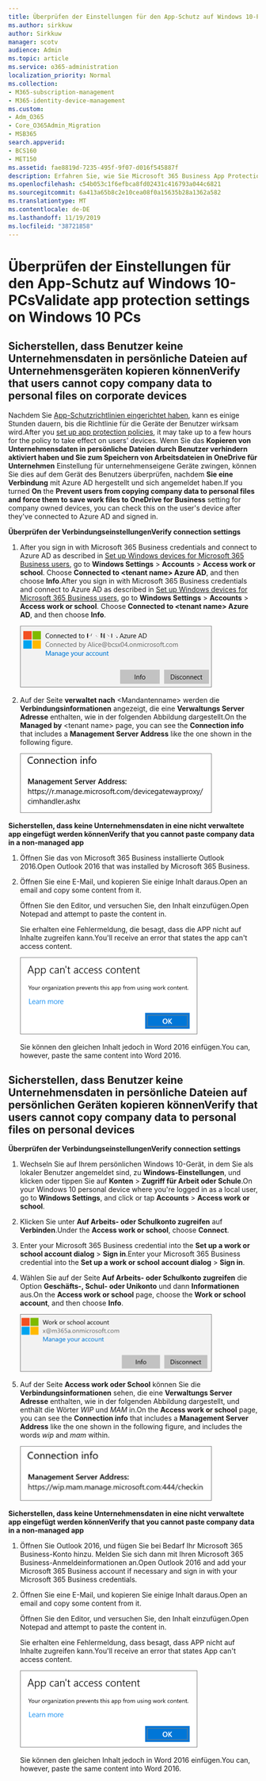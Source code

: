 ```yaml
---
title: Überprüfen der Einstellungen für den App-Schutz auf Windows 10-PCs
ms.author: sirkkuw
author: Sirkkuw
manager: scotv
audience: Admin
ms.topic: article
ms.service: o365-administration
localization_priority: Normal
ms.collection:
- M365-subscription-management
- M365-identity-device-management
ms.custom:
- Adm_O365
- Core_O365Admin_Migration
- MSB365
search.appverid:
- BCS160
- MET150
ms.assetid: fae8819d-7235-495f-9f07-d016f545887f
description: Erfahren Sie, wie Sie Microsoft 365 Business App Protection-Einstellungen in Windows 10-Geräten überprüfen.
ms.openlocfilehash: c54b053c1f6efbca8fd02431c416793a044c6821
ms.sourcegitcommit: 6a413a65b8c2e10cea08f0a15635b28a1362a582
ms.translationtype: MT
ms.contentlocale: de-DE
ms.lasthandoff: 11/19/2019
ms.locfileid: "38721858"
---
```

# <a name="validate-app-protection-settings-on-windows-10-pcs"></a><span data-ttu-id="3c75c-103">Überprüfen der Einstellungen für den App-Schutz auf Windows 10-PCs</span><span class="sxs-lookup"><span data-stu-id="3c75c-103">Validate app protection settings on Windows 10 PCs</span></span>

## <a name="verify-that-users-cannot-copy-company-data-to-personal-files-on-corporate-devices"></a><span data-ttu-id="3c75c-104">Sicherstellen, dass Benutzer keine Unternehmensdaten in persönliche Dateien auf Unternehmensgeräten kopieren können</span><span class="sxs-lookup"><span data-stu-id="3c75c-104">Verify that users cannot copy company data to personal files on corporate devices</span></span>

<span data-ttu-id="3c75c-105">Nachdem Sie [App-Schutzrichtlinien eingerichtet haben](protection-settings-for-windows-10-devices.md), kann es einige Stunden dauern, bis die Richtlinie für die Geräte der Benutzer wirksam wird.</span><span class="sxs-lookup"><span data-stu-id="3c75c-105">After you [set up app protection policies](protection-settings-for-windows-10-devices.md), it may take up to a few hours for the policy to take effect on users' devices.</span></span> <span data-ttu-id="3c75c-106">Wenn Sie das **Kopieren von Unternehmensdaten in persönliche Dateien durch Benutzer verhindern aktiviert haben und Sie zum Speichern von Arbeitsdateien in OneDrive für Unternehmen** Einstellung für unternehmenseigene Geräte zwingen, können Sie dies auf dem Gerät des Benutzers überprüfen, nachdem **Sie eine Verbindung** mit Azure AD hergestellt und sich angemeldet haben.</span><span class="sxs-lookup"><span data-stu-id="3c75c-106">If you turned **On** the **Prevent users from copying company data to personal files and force them to save work files to OneDrive for Business** setting for company owned devices, you can check this on the user's device after they've connected to Azure AD and signed in.</span></span> 
  
 <span data-ttu-id="3c75c-107">**Überprüfen der Verbindungseinstellungen**</span><span class="sxs-lookup"><span data-stu-id="3c75c-107">**Verify connection settings**</span></span>
  
1. <span data-ttu-id="3c75c-p102">After you sign in with Microsoft 365 Business credentials and connect to Azure AD as described in [Set up Windows devices for Microsoft 365 Business users](set-up-windows-devices.md), go to **Windows Settings** \> **Accounts** \> **Access work or school**. Choose **Connected to \<tenant name\> Azure AD**, and then choose **Info**.</span><span class="sxs-lookup"><span data-stu-id="3c75c-p102">After you sign in with Microsoft 365 Business credentials and connect to Azure AD as described in [Set up Windows devices for Microsoft 365 Business users](set-up-windows-devices.md), go to **Windows Settings** \> **Accounts** \> **Access work or school**. Choose **Connected to \<tenant name\> Azure AD**, and then choose **Info**.</span></span>
    
    ![Click or tap Info on the Connected to Azure AD dialog.](media/a36ede2b-d1a0-4d4e-8ea7-af39b4b63890.png)
  
2. <span data-ttu-id="3c75c-111">Auf der Seite **verwaltet nach** \<Mandantenname\> werden die **Verbindungsinformationen** angezeigt, die eine **Verwaltungs Server Adresse** enthalten, wie in der folgenden Abbildung dargestellt.</span><span class="sxs-lookup"><span data-stu-id="3c75c-111">On the **Managed by** \<tenant name\> page, you can see the **Connection info** that includes a **Management Server Address** like the one shown in the following figure.</span></span> 
    
    ![Managed by page shows connection info of the device manager URL.](media/47515a8e-2d0c-4bea-99f0-6b2545b88a11.png)
  
 <span data-ttu-id="3c75c-113">**Sicherstellen, dass keine Unternehmensdaten in eine nicht verwaltete app eingefügt werden können**</span><span class="sxs-lookup"><span data-stu-id="3c75c-113">**Verify that you cannot paste company data in a non-managed app**</span></span>
  
1. <span data-ttu-id="3c75c-114">Öffnen Sie das von Microsoft 365 Business installierte Outlook 2016.</span><span class="sxs-lookup"><span data-stu-id="3c75c-114">Open Outlook 2016 that was installed by Microsoft 365 Business.</span></span>
    
2. <span data-ttu-id="3c75c-115">Öffnen Sie eine E-Mail, und kopieren Sie einige Inhalt daraus.</span><span class="sxs-lookup"><span data-stu-id="3c75c-115">Open an email and copy some content from it.</span></span>
    
    <span data-ttu-id="3c75c-116">Öffnen Sie den Editor, und versuchen Sie, den Inhalt einzufügen.</span><span class="sxs-lookup"><span data-stu-id="3c75c-116">Open Notepad and attempt to paste the content in.</span></span>
    
    <span data-ttu-id="3c75c-117">Sie erhalten eine Fehlermeldung, die besagt, dass die APP nicht auf Inhalte zugreifen kann.</span><span class="sxs-lookup"><span data-stu-id="3c75c-117">You'll receive an error that states the app can't access content.</span></span>
    
    ![A dialog that states app can't access content when you paste into an unmanaged app.](media/5e82b154-cf2f-43c8-ae80-b45d8ad80e56.png)
  
    <span data-ttu-id="3c75c-119">Sie können den gleichen Inhalt jedoch in Word 2016 einfügen.</span><span class="sxs-lookup"><span data-stu-id="3c75c-119">You can, however, paste the same content into Word 2016.</span></span>
    
## <a name="verify-that-users-cannot-copy-company-data-to-personal-files-on-personal-devices"></a><span data-ttu-id="3c75c-120">Sicherstellen, dass Benutzer keine Unternehmensdaten in persönliche Dateien auf persönlichen Geräten kopieren können</span><span class="sxs-lookup"><span data-stu-id="3c75c-120">Verify that users cannot copy company data to personal files on personal devices</span></span>

 <span data-ttu-id="3c75c-121">**Überprüfen der Verbindungseinstellungen**</span><span class="sxs-lookup"><span data-stu-id="3c75c-121">**Verify connection settings**</span></span>
  
1. <span data-ttu-id="3c75c-122">Wechseln Sie auf Ihrem persönlichen Windows 10-Gerät, in dem Sie als lokaler Benutzer angemeldet sind, zu **Windows-Einstellungen**, und klicken oder tippen Sie auf **Konten** \> **Zugriff für Arbeit oder Schule**.</span><span class="sxs-lookup"><span data-stu-id="3c75c-122">On your Windows 10 personal device where you're logged in as a local user, go to **Windows Settings**, and click or tap **Accounts** \> **Access work or school**.</span></span>
    
2. <span data-ttu-id="3c75c-123">Klicken Sie unter **Auf Arbeits- oder Schulkonto zugreifen** auf **Verbinden**.</span><span class="sxs-lookup"><span data-stu-id="3c75c-123">Under the **Access work or school**, choose **Connect**.</span></span>
    
3. <span data-ttu-id="3c75c-124">Enter your Microsoft 365 Business credential into the **Set up a work or school account dialog** \> **Sign in**.</span><span class="sxs-lookup"><span data-stu-id="3c75c-124">Enter your Microsoft 365 Business credential into the **Set up a work or school account dialog** \> **Sign in**.</span></span>
    
4. <span data-ttu-id="3c75c-125">Wählen Sie auf der Seite **Auf Arbeits- oder Schulkonto zugreifen** die Option **Geschäfts-, Schul- oder Unikonto** und dann **Informationen** aus.</span><span class="sxs-lookup"><span data-stu-id="3c75c-125">On the **Access work or school** page, choose the **Work or school account**, and then choose **Info**.</span></span>
    
    ![Klicken oder tippen Sie im Dialogfeld Arbeit oder Schulkonto auf Informationen.](media/63bd8b32-cb32-4afa-8ce0-6070ac403abc.png)
  
5. <span data-ttu-id="3c75c-127">Auf der Seite **Access work oder School** können Sie die **Verbindungsinformationen** sehen, die eine **Verwaltungs Server Adresse** enthalten, wie in der folgenden Abbildung dargestellt, und enthält die Wörter *WIP* und *MAM* in.</span><span class="sxs-lookup"><span data-stu-id="3c75c-127">On the **Access work or school** page, you can see the **Connection info** that includes a **Management Server Address** like the one shown in the following figure, and includes the words  *wip*  and  *mam*  within.</span></span> 
    
    ![Managed by page shows connection info URL that includes the words mam and wpi.](media/abd4eaf4-44fa-4538-a3e8-1e0d331dfe1e.png)
  
 <span data-ttu-id="3c75c-129">**Sicherstellen, dass keine Unternehmensdaten in eine nicht verwaltete app eingefügt werden können**</span><span class="sxs-lookup"><span data-stu-id="3c75c-129">**Verify that you cannot paste company data in a non-managed app**</span></span>
  
1. <span data-ttu-id="3c75c-130">Öffnen Sie Outlook 2016, und fügen Sie bei Bedarf Ihr Microsoft 365 Business-Konto hinzu. Melden Sie sich dann mit Ihren Microsoft 365 Business-Anmeldeinformationen an.</span><span class="sxs-lookup"><span data-stu-id="3c75c-130">Open Outlook 2016 and add your Microsoft 365 Business account if necessary and sign in with your Microsoft 365 Business credentials.</span></span>
    
2. <span data-ttu-id="3c75c-131">Öffnen Sie eine E-Mail, und kopieren Sie einige Inhalt daraus.</span><span class="sxs-lookup"><span data-stu-id="3c75c-131">Open an email and copy some content from it.</span></span>
    
    <span data-ttu-id="3c75c-132">Öffnen Sie den Editor, und versuchen Sie, den Inhalt einzufügen.</span><span class="sxs-lookup"><span data-stu-id="3c75c-132">Open Notepad and attempt to paste the content in.</span></span>
    
    <span data-ttu-id="3c75c-133">Sie erhalten eine Fehlermeldung, dass besagt, dass APP nicht auf Inhalte zugreifen kann.</span><span class="sxs-lookup"><span data-stu-id="3c75c-133">You'll receive an error that states App can't access content.</span></span>
    
    ![A dialog that states app can't access content when you paste into an unmanaged app.](media/5e82b154-cf2f-43c8-ae80-b45d8ad80e56.png)
  
    <span data-ttu-id="3c75c-135">Sie können den gleichen Inhalt jedoch in Word 2016 einfügen.</span><span class="sxs-lookup"><span data-stu-id="3c75c-135">You can, however, paste the same content into Word 2016.</span></span>
    

